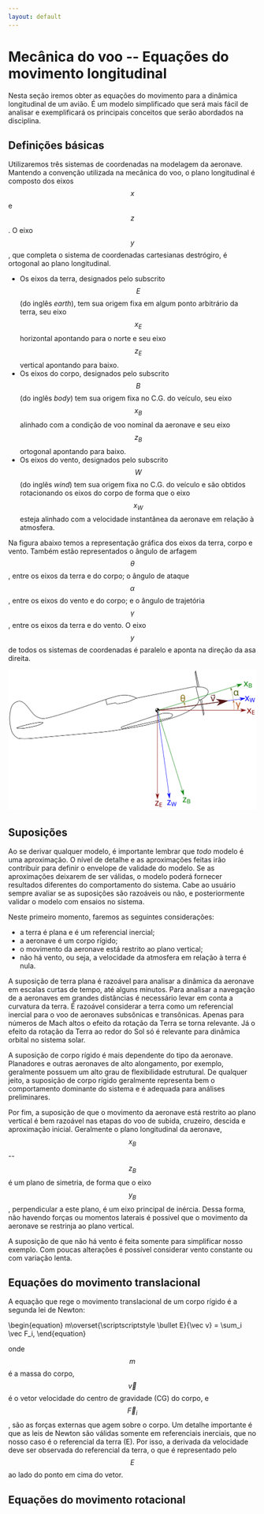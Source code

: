 ```yaml
---
layout: default
---
```


Mecânica do voo -- Equações do movimento longitudinal
=====================================================

Nesta seção iremos obter as equações do movimento para a dinâmica longitudinal
de um avião. É um modelo simplificado que será mais fácil de analisar e
exemplificará os principais conceitos que serão abordados na disciplina.

Definições básicas
------------------

Utilizaremos três sistemas de coordenadas na modelagem da aeronave. Mantendo
a convenção utilizada na mecânica do voo, o plano longitudinal é composto dos
eixos $$x$$ e $$z$$. O eixo $$y$$, que completa o sistema de coordenadas
cartesianas destrógiro, é ortogonal ao plano longitudinal. 

* Os eixos da terra, designados pelo subscrito $$E$$ (do inglês _earth_),
tem sua origem fixa em algum ponto arbitrário da terra, seu eixo $$x_E$$
horizontal apontando para o norte e seu eixo $$z_E$$ vertical apontando para
baixo.
* Os eixos do corpo, designados pelo subscrito $$B$$ (do inglês _body_) tem
sua origem fixa no C.G. do veículo, seu eixo $$x_B$$ alinhado com a condição
de voo nominal da aeronave e seu eixo $$z_B$$ ortogonal apontando para baixo.
* Os eixos do vento, designados pelo subscrito $$W$$ (do inglês _wind_) tem
sua origem fixa no C.G. do veículo e são obtidos rotacionando os eixos do corpo
de forma que o eixo $$x_W$$ esteja alinhado com a velocidade instantânea da
aeronave em relação à atmosfera.

Na figura abaixo temos a representação gráfica dos eixos da terra, corpo e
vento. Também estão representados o ângulo de arfagem $$\theta$$, entre os
eixos da terra e do corpo; o ângulo de ataque $$\alpha$$, entre os eixos do
vento e do corpo; e o ângulo de trajetória $$\gamma$$, entre os eixos da terra
e do vento. O eixo $$y$$ de todos os sistemas de coordenadas é paralelo e
aponta na direção da asa direita.

![eixos-img]

Suposições
----------

Ao se derivar qualquer modelo, é importante lembrar que _todo_ modelo é uma
aproximação. O nível de detalhe e as aproximações feitas irão contribuir para
definir o envelope de validade do modelo. Se as aproximações deixarem de ser
válidas, o modelo poderá fornecer resultados diferentes do comportamento do
sistema. Cabe ao usuário sempre avaliar se as suposições são razoáveis ou não,
e posteriormente validar o modelo com ensaios no sistema.

Neste primeiro momento, faremos as seguintes considerações:

* a terra é plana e é um referencial inercial;
* a aeronave é um corpo rígido;
* o movimento da aeronave está restrito ao plano vertical;
* não há vento, ou seja, a velocidade da atmosfera em relação à terra é nula.


A suposição de terra plana é razoável para  analisar a dinâmica da aeronave
em escalas curtas de tempo, até alguns minutos. Para analisar a navegação de
a aeronaves em grandes distâncias é necessário levar em conta a curvatura
da terra. É razoável considerar a terra como um referencial inercial para o
voo de aeronaves subsônicas e transônicas. Apenas para números de Mach altos o
efeito da rotação da Terra se torna relevante. Já o efeito da rotação da Terra
ao redor do Sol só é relevante para dinâmica orbital no sistema solar.

A suposição de corpo rígido é mais dependente do tipo da aeronave. Planadores
e outras aeronaves de alto alongamento, por exemplo, geralmente possuem um
alto grau de flexibilidade estrutural. De qualquer jeito, a suposição de corpo
rígido geralmente representa bem o comportamento dominante do sistema e é
adequada para análises preliminares.

Por fim, a suposição de que o movimento da aeronave está restrito ao plano
vertical é bem razoável nas etapas do voo de subida, cruzeiro, descida e
aproximação inicial. Geralmente o plano longitudinal da aeronave,
$$x_B$$--$$z_B$$ é um plano de simetria, de forma que o eixo
$$y_B$$, perpendicular a este plano, é um eixo principal de inércia.
Dessa forma, não havendo forças ou momentos laterais é possível que o movimento
da aeronave se restrinja ao plano vertical.

A suposição de que não há vento é feita somente para simplificar nosso exemplo.
Com poucas alterações é possível considerar vento constante ou com variação
lenta.

Equações do movimento translacional
-----------------------------------

A equação que rege o movimento translacional de um corpo rígido é a segunda lei
de Newton:

\begin{equation}
  m\overset{\scriptscriptstyle \bullet E}{\vec v} = \sum_i \vec F_i,
\end{equation}

onde $$m$$ é a massa do corpo, $$\vec v$$ é o vetor velocidade do centro de
gravidade (CG) do corpo, e $$\vec F_i$$, são as forças externas que agem sobre
o corpo. Um detalhe importante é que as leis de Newton são válidas somente em
referenciais inerciais, que no nosso caso é o referencial da terra (E). Por
isso, a derivada da velocidade deve ser observada do referencial da terra,
o que é representado pelo $$E$$ ao lado do ponto em cima do vetor.

Equações do movimento rotacional
--------------------------------


[eixos-img]: /assets/images/eixos.svg
